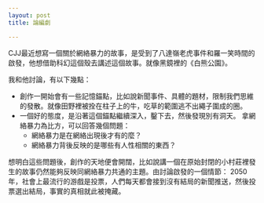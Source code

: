 ```yaml
---
layout: post
title: 論編劇

---
```


CJJ最近想寫一個關於網絡暴力的故事，是受到了八達嶺老虎事件和羅一笑時間的啟發，他想借助科幻這個殼去講述這個故事。就像黑鏡裡的《白熊公園》。

我和他討論，有以下幾點：


- 創作一開始會有一些記憶錨點，比如說新聞事件、具體的題材，限制我們思維的發散。就像田野裡被拴在柱子上的牛，吃草的範圍逃不出繩子圍成的圈。 
- 一個好的態度，是沿著這個錨點繼續深入，鑿下去，然後發現別有洞天。 拿網絡暴力為比方，可以回答幾個問題：
  - 網絡暴力是在網絡出現後才有的麼？
  - 網絡暴力背後反映的是哪些有人性相關的東西？

想明白這些問題後，創作的天地便會開闊，比如說講一個在原始封閉的小村莊裡發生的故事仍然能夠反映同網絡暴力共通的主題。由討論啟發的一個情節： 2050年，社會上最流行的游戲是投票，人們每天都會接到沒有結局的新聞推送，然後投票選出結局，事實的真相就此被掩藏。